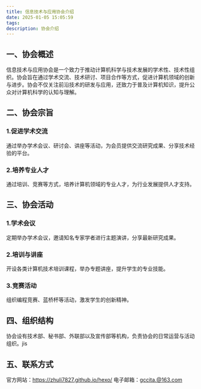 ```yaml
---
title: 信息技术与应用协会介绍
date: 2025-01-05 15:05:59
tags:
description: 协会介绍
---
```


## 一、协会概述
  信息技术与应用协会是一个致力于推动计算机科学与技术发展的学术性、技术性组织。协会旨在通过学术交流、技术研讨、项目合作等方式，促进计算机领域的创新与进步。协会不仅关注前沿技术的研发与应用，还致力于普及计算机知识，提升公众对计算机科学的认知与理解。

## 二、协会宗旨
  ### 1.促进学术交流
  通过举办学术会议、研讨会、讲座等活动，为会员提供交流研究成果、分享技术经验的平台。
  ### 2.培养专业人才
  通过培训、竞赛等方式，培养计算机领域的专业人才，为行业发展提供人才支持。

## 三、协会活动
  ### 1.学术会议
  定期举办学术会议，邀请知名专家学者进行主题演讲，分享最新研究成果。
  ### 2.培训与讲座
  开设各类计算机技术培训课程，举办专题讲座，提升学生的专业技能。
  ### 3.竞赛活动
  组织编程竞赛、蓝桥杯等活动，激发学生的创新精神。
  
## 四、组织结构
  协会设有技术部、秘书部、外联部以及宣传部等机构，负责协会的日常运营与活动组织。jis

## 五、联系方式
  官方网站：https://zhuli7827.github.io/hexo/
  电子邮箱：gccita.@163.com